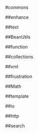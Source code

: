 #commons

##enhance

##text

##BeanUtils

##function

##collections

##xml

##frustration

##Math

##template

##io

##http

##search